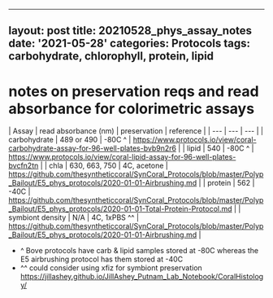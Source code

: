 
---
layout: post
title: 20210528_phys_assay_notes
date: '2021-05-28'
categories: Protocols
tags: carbohydrate, chlorophyll, protein, lipid
---

# notes on preservation reqs and read absorbance for colorimetric assays

| Assay | read absorbance (nm) | preservation | reference |
| --- | --- | --- |
| carbohydrate | 489 or 490 | -80C ^ | https://www.protocols.io/view/coral-carbohydrate-assay-for-96-well-plates-bvb9n2r6 |
| lipid | 540 | -80C ^ | https://www.protocols.io/view/coral-lipid-assay-for-96-well-plates-bvcfn2tn |
| chla | 630, 663, 750 | 4C, acetone | https://github.com/thesyntheticcoral/SynCoral_Protocols/blob/master/Polyp_Bailout/E5_phys_protocols/2020-01-01-Airbrushing.md |
| protein | 562 | -40C | https://github.com/thesyntheticcoral/SynCoral_Protocols/blob/master/Polyp_Bailout/E5_phys_protocols/2020-01-01-Total-Protein-Protocol.md | 
| symbiont density | N/A | 4C, 1xPBS ^^ | https://github.com/thesyntheticcoral/SynCoral_Protocols/blob/master/Polyp_Bailout/E5_phys_protocols/2020-01-01-Airbrushing.md |

- ^ Bove protocols have carb & lipid samples stored at -80C whereas the E5 airbrushing protocol has them stored at -40C
- ^^ could consider using xfiz for symbiont preservation https://jillashey.github.io/JillAshey_Putnam_Lab_Notebook/CoralHistology/
